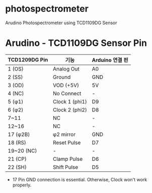 # photospectrometer
Arudino Photospectrometer using TCD1109DG Sensor

# Arudino - TCD1109DG Sensor Pin

| TCD1209DG Pin | 기능             | Arduino 연결 핀 |
| ------------- | -------------- | ------------ |
| 1 (OS)        | Analog Out     | A0           |
| 2 (SS)        | Ground         | GND          |
| 3 (OD)        | VOD (+5V)      | 5V           |
| 4 (NC)        | No Connect     | -            |
| 5 (φ1)        | Clock 1 (phi1) | D9           |
| 6 (φ2)        | Clock 2 (phi2) | D8           |
| 7\~11         | NC             | -            |
| 12\~16        | NC             | -            |
| 17 (φ2B)      | φ2 mirror      | GND          |
| 18 (RS)       | Reset Pulse    | D7           |
| 19\~20 (NC)   | -              | -            |
| 21 (CP)       | Clamp Pulse    | D6           |
| 22 (SH)       | Shift Pulse    | D5           |

* 17 Pin GND connection is essential. Otherwise, Clock won't work properly.
